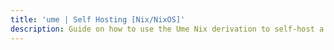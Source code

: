 ```yaml
---
title: 'ume | Self Hosting [Nix/NixOS]'
description: Guide on how to use the Ume Nix derivation to self-host a Ume server
---
```


